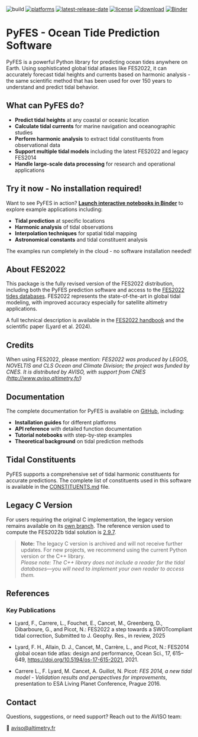 ![build](https://github.com/CNES/aviso-fes/actions/workflows/ci.yaml/badge.svg)
[![platforms](https://anaconda.org/conda-forge/pyfes/badges/platforms.svg?service=github)](https://anaconda.org/conda-forge/pyfes)
[![latest-release-date](https://anaconda.org/conda-forge/pyfes/badges/latest_release_date.svg?service=github)](https://github.com/CNES/aviso-fes/commits/main)
[![license](https://anaconda.org/conda-forge/pyfes/badges/license.svg?service=github)](https://opensource.org/licenses/BSD-3-Clause)
[![download](https://anaconda.org/conda-forge/pyfes/badges/downloads.svg?service=github)](https://anaconda.org/conda-forge/pyfes)
[![Binder](https://mybinder.org/badge_logo.svg)](https://mybinder.org/v2/gh/CNES/aviso-fes/main?urlpath=lab/tree/notebooks/auto_examples)

# PyFES - Ocean Tide Prediction Software

PyFES is a powerful Python library for predicting ocean tides anywhere on Earth.
Using sophisticated global tidal atlases like FES2022, it can accurately
forecast tidal heights and currents based on harmonic analysis - the same
scientific method that has been used for over 150 years to understand and
predict tidal behavior.

## What can PyFES do?

- **Predict tidal heights** at any coastal or oceanic location
- **Calculate tidal currents** for marine navigation and oceanographic
  studies
- **Perform harmonic analysis** to extract tidal constituents from observational
data
- **Support multiple tidal models** including the latest FES2022 and legacy
  FES2014
- **Handle large-scale data processing** for research and operational
  applications

## Try it now - No installation required!

Want to see PyFES in action?
**[Launch interactive notebooks in Binder](https://mybinder.org/v2/gh/CNES/aviso-fes/main?urlpath=lab/tree/notebooks/auto_examples)** to explore example applications including:

- **Tidal prediction** at specific locations
- **Harmonic analysis** of tidal observations
- **Interpolation techniques** for spatial tidal mapping
- **Astronomical constants** and tidal constituent analysis

The examples run completely in the cloud - no software installation needed!

## About FES2022

This package is the fully revised version of the FES2022 distribution, including
both the PyFES prediction software and access to the
[FES2022 tides databases](data/fes2022b/README.md). FES2022 represents the
state-of-the-art in global tidal modeling, with improved accuracy especially for
satellite altimetry applications.

A full technical description is available in the
[FES2022 handbook](https://www.aviso.altimetry.fr/fileadmin/documents/data/tools/hdbk_FES2022.pdf)
and the scientific paper (Lyard et al. 2024).

## Credits

When using FES2022, please mention: *FES2022 was produced by LEGOS, NOVELTIS
and CLS Ocean and Climate Division; the project was funded by CNES. It is
distributed by AVISO, with support from CNES (http://www.aviso.altimetry.fr/)*

## Documentation

The complete documentation for PyFES is available on
[GitHub](https://cnes.github.io/aviso-fes/), including:

- **Installation guides** for different platforms
- **API reference** with detailed function documentation  
- **Tutorial notebooks** with step-by-step examples
- **Theoretical background** on tidal prediction methods

## Tidal Constituents

PyFES supports a comprehensive set of tidal harmonic constituents for accurate
predictions. The complete list of constituents used in this software is
available in the [CONSTITUENTS.md](CONSTITUENTS.md) file.

## Legacy C Version

For users requiring the original C implementation, the legacy version remains
available on its
[own branch](https://github.com/CNES/aviso-fes/tree/legacy-c-version-archive).
The reference version used to compute the FES2022b tidal solution is
[2.9.7](https://github.com/CNES/aviso-fes/releases/tag/2.9.7).

> **Note:** The legacy C version is archived and will not receive further
> updates. For new projects, we recommend using the current Python version or
> the C++ library.<br/>
*Please note: The C++ library does not include a reader for the tidal
> databases—you will need to implement your own reader to access them.*

## References

### Key Publications

* Lyard, F., Carrere, L., Fouchet, E., Cancet, M., Greenberg, D., Dibarboure, G., and Picot, N.: FES2022 a step towards a SWOTcompliant tidal correction, Submitted to J. Geophy. Res., in review, 2025

* Lyard, F. H., Allain, D. J., Cancet, M., Carrère, L., and Picot, N.: FES2014 global ocean tide atlas: design and performance, Ocean Sci., 17, 615–649, https://doi.org/10.5194/os-17-615-2021, 2021.

* Carrere L., F. Lyard, M. Cancet, A. Guillot, N. Picot: *FES 2014, a new tidal model - Validation results and perspectives for improvements*, presentation to ESA Living Planet Conference, Prague 2016.

## Contact

Questions, suggestions, or need support? Reach out to the AVISO team:

📧 [aviso@altimetry.fr](mailto:aviso@altimetry.fr)
